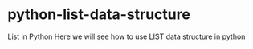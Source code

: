 # python-list-data-structure
List in Python
Here we will see how to use LIST data structure in python
